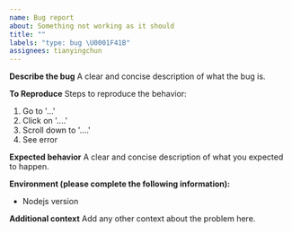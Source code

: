 ```yaml
---
name: Bug report
about: Something not working as it should
title: ""
labels: "type: bug \U0001F41B"
assignees: tianyingchun
---
```


**Describe the bug**
A clear and concise description of what the bug is.

**To Reproduce**
Steps to reproduce the behavior:

1. Go to '...'
2. Click on '....'
3. Scroll down to '....'
4. See error

**Expected behavior**
A clear and concise description of what you expected to happen.

**Environment (please complete the following information):**

- Nodejs version

**Additional context**
Add any other context about the problem here.
